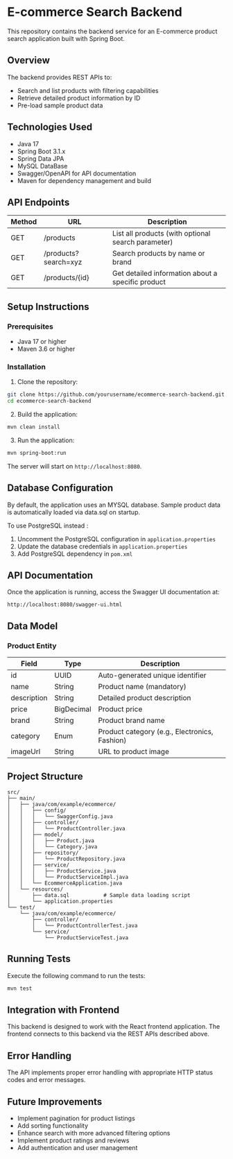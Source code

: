 # E-commerce Search Backend

This repository contains the backend service for an E-commerce product search application built with Spring Boot.

## Overview

The backend provides REST APIs to:
- Search and list products with filtering capabilities
- Retrieve detailed product information by ID
- Pre-load sample product data

## Technologies Used

- Java 17
- Spring Boot 3.1.x
- Spring Data JPA
- MySQL DataBase
- Swagger/OpenAPI for API documentation
- Maven for dependency management and build

## API Endpoints

| Method | URL                  | Description                                      |
|--------|----------------------|--------------------------------------------------|
| GET    | /products            | List all products (with optional search parameter)|
| GET    | /products?search=xyz | Search products by name or brand                 |
| GET    | /products/{id}       | Get detailed information about a specific product|

## Setup Instructions

### Prerequisites

- Java 17 or higher
- Maven 3.6 or higher

### Installation

1. Clone the repository:
```bash
git clone https://github.com/yourusername/ecommerce-search-backend.git
cd ecommerce-search-backend
```

2. Build the application:
```bash
mvn clean install
```

3. Run the application:
```bash
mvn spring-boot:run
```

The server will start on `http://localhost:8080`.

## Database Configuration

By default, the application uses an MYSQL database. Sample product data is automatically loaded via data.sql on startup.

To use PostgreSQL instead :

1. Uncomment the PostgreSQL configuration in `application.properties`
2. Update the database credentials in `application.properties`
3. Add PostgreSQL dependency in `pom.xml`

## API Documentation

Once the application is running, access the Swagger UI documentation at:
```
http://localhost:8080/swagger-ui.html
```

## Data Model

### Product Entity

| Field       | Type        | Description                                 |
|-------------|-------------|---------------------------------------------|
| id          | UUID        | Auto-generated unique identifier            |
| name        | String      | Product name (mandatory)                    |
| description | String      | Detailed product description                |
| price       | BigDecimal  | Product price                               |
| brand       | String      | Product brand name                          |
| category    | Enum        | Product category (e.g., Electronics, Fashion)|
| imageUrl    | String      | URL to product image                        |

## Project Structure

```
src/
├── main/
│   ├── java/com/example/ecommerce/
│   │   ├── config/
│   │   │   └── SwaggerConfig.java
│   │   ├── controller/
│   │   │   └── ProductController.java
│   │   ├── model/
│   │   │   ├── Product.java
│   │   │   └── Category.java
│   │   ├── repository/
│   │   │   └── ProductRepository.java
│   │   ├── service/
│   │   │   ├── ProductService.java
│   │   │   └── ProductServiceImpl.java
│   │   └── EcommerceApplication.java
│   └── resources/
│       ├── data.sql           # Sample data loading script
│       └── application.properties
└── test/
    └── java/com/example/ecommerce/
        ├── controller/
        │   └── ProductControllerTest.java
        └── service/
            └── ProductServiceTest.java
```

## Running Tests

Execute the following command to run the tests:

```bash
mvn test
```

## Integration with Frontend

This backend is designed to work with the React frontend application. The frontend connects to this backend via the REST APIs described above.

## Error Handling

The API implements proper error handling with appropriate HTTP status codes and error messages.

## Future Improvements

- Implement pagination for product listings
- Add sorting functionality
- Enhance search with more advanced filtering options
- Implement product ratings and reviews
- Add authentication and user management

